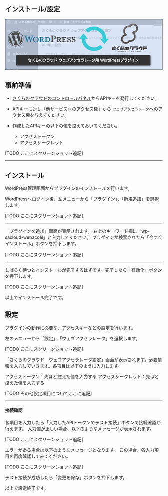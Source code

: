 ## インストール/設定

![eye-catch.jpg](images/eye-catch.jpg)

## 事前準備

  - [さくらのクラウドのコントロールパネル](https://secure.sakura.ad.jp/cloud/)からAPIキーを発行してください。

  - APIキーに対し「他サービスへのアクセス権」から `ウェブアクセラレータ`へのアクセス権を与えてください。

  - 作成したAPIキーの以下の値を控えておいてください。

    - アクセストークン
    - アクセスシークレット

[TODO ここにスクリーンショット追記]

---

## インストール

WordPress管理画面からプラグインのインストールを行います。

WordPressへログイン後、左メニューから「プラグイン」、「新規追加」を選択します。

[TODO ここにスクリーンショット追記]

---

「プラグインを追加」画面が表示されます。
右上のキーワード欄に「wp-sacloud-webaccel」と入力してください。
プラグインが検索されたら「今すぐインストール」ボタンを押下します。

[TODO ここにスクリーンショット追記]

---

しばらく待つとインストールが完了するはずです。完了したら「有効化」ボタンを押下します。

[TODO ここにスクリーンショット追記]

以上でインストール完了です。

## 設定

プラグインの動作に必要な、アクセスキーなどの設定を行います。

左のメニューから「設定」、「ウェブアクセラレータ」を選択します。

[TODO ここにスクリーンショット追記]

「さくらのクラウド　ウェブアクセラレータ設定」画面が表示されます。必要情報を入力していきます。各項目は以下のように入力します。

アクセストークン：先ほど控えた値を入力する
アクセスシークレット：先ほど控えた値を入力する

[TODO その他設定項目についてここに追記]

---

#### 接続確認

各項目を入力したら「入力したAPIトークンでテスト接続」ボタンで接続確認が行えます。
入力値が正しい場合、以下のようなメッセージが表示されます。

[TODO ここにスクリーンショット追記]

エラーがある場合は以下のようなメッセージとなります。
この場合、各入力項目を再度確認してみてください。

[TODO ここにスクリーンショット追記]

テスト接続が成功したら「変更を保存」ボタンを押下します。

以上で設定終了です。
